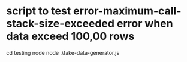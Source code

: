 # script to test error-maximum-call-stack-size-exceeded error when data exceed 100,00 rows 

cd testing
node node .\fake-data-generator.js
